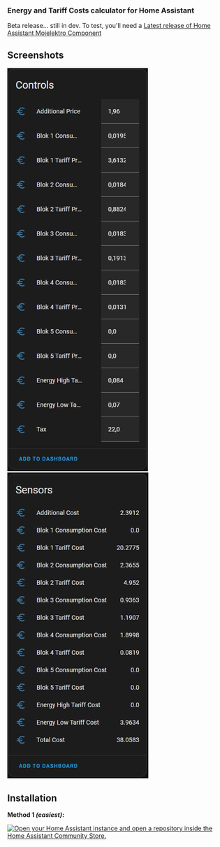 ### Energy and Tariff Costs calculator for Home Assistant

Beta release... still in dev. To test, you'll need a [Latest release of Home Assistant Mojelektro Component ](https://github.com/frlequ/homeassistant-mojelektro)


## Screenshots

![Screenshot Controls.](/assets/energy_and_tariff_costs_controls.jpg)
![Screenshot Sensors.](/assets/energy_and_tariff_costs_sensors.jpg)


## Installation

**Method 1 _(easiest)_:**

[![Open your Home Assistant instance and open a repository inside the Home Assistant Community Store.](https://my.home-assistant.io/badges/hacs_repository.svg)](https://my.home-assistant.io/redirect/hacs_repository/?owner=frlequ&repository=energy-and-tariff-costs&category=integration)
